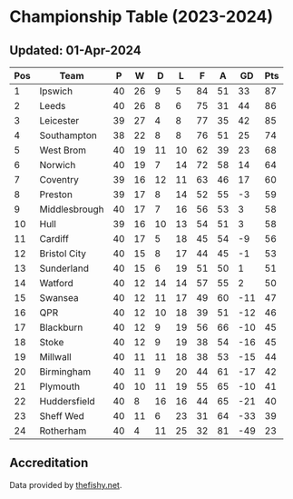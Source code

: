 # Championship Table (2023-2024)
## Updated: 01-Apr-2024

| Pos | Team | P | W | D | L | F | A | GD | Pts |
| --- | --- | --- | --- | --- | --- | --- | --- | --- | --- |
| 1 | Ipswich | 40 | 26 | 9 | 5 | 84 | 51 | 33 | 87 |
| 2 | Leeds | 40 | 26 | 8 | 6 | 75 | 31 | 44 | 86 |
| 3 | Leicester | 39 | 27 | 4 | 8 | 77 | 35 | 42 | 85 |
| 4 | Southampton | 38 | 22 | 8 | 8 | 76 | 51 | 25 | 74 |
| 5 | West Brom | 40 | 19 | 11 | 10 | 62 | 39 | 23 | 68 |
| 6 | Norwich | 40 | 19 | 7 | 14 | 72 | 58 | 14 | 64 |
| 7 | Coventry | 39 | 16 | 12 | 11 | 63 | 46 | 17 | 60 |
| 8 | Preston | 39 | 17 | 8 | 14 | 52 | 55 | -3 | 59 |
| 9 | Middlesbrough | 40 | 17 | 7 | 16 | 56 | 53 | 3 | 58 |
| 10 | Hull | 39 | 16 | 10 | 13 | 54 | 51 | 3 | 58 |
| 11 | Cardiff | 40 | 17 | 5 | 18 | 45 | 54 | -9 | 56 |
| 12 | Bristol City | 40 | 15 | 8 | 17 | 44 | 45 | -1 | 53 |
| 13 | Sunderland | 40 | 15 | 6 | 19 | 51 | 50 | 1 | 51 |
| 14 | Watford | 40 | 12 | 14 | 14 | 57 | 55 | 2 | 50 |
| 15 | Swansea | 40 | 12 | 11 | 17 | 49 | 60 | -11 | 47 |
| 16 | QPR | 40 | 12 | 10 | 18 | 39 | 51 | -12 | 46 |
| 17 | Blackburn | 40 | 12 | 9 | 19 | 56 | 66 | -10 | 45 |
| 18 | Stoke | 40 | 12 | 9 | 19 | 38 | 54 | -16 | 45 |
| 19 | Millwall | 40 | 11 | 11 | 18 | 38 | 53 | -15 | 44 |
| 20 | Birmingham | 40 | 11 | 9 | 20 | 44 | 61 | -17 | 42 |
| 21 | Plymouth | 40 | 10 | 11 | 19 | 55 | 65 | -10 | 41 |
| 22 | Huddersfield | 40 | 8 | 16 | 16 | 44 | 65 | -21 | 40 |
| 23 | Sheff Wed | 40 | 11 | 6 | 23 | 31 | 64 | -33 | 39 |
| 24 | Rotherham | 40 | 4 | 11 | 25 | 32 | 81 | -49 | 23 |

## Accreditation 

Data provided by [thefishy.net](https://www.thefishy.net/).